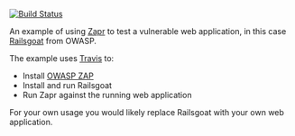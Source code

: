 [![Build
Status](https://travis-ci.org/matteverson/zapr-example.svg)](https://travis-ci.org/matteverson/zapr-example)

An example of using [Zapr](https://github.com/matteverson/zapr) to test a
vulnerable web application, in this case
[Railsgoat](https://github.com/OWASP/railsgoat) from OWASP.

The example uses [Travis](https://travis-ci.org/matteverson/zapr-example)
to:

* Install [OWASP
  ZAP](https://www.owasp.org/index.php/OWASP_Zed_Attack_Proxy_Project)
* Install and run Railsgoat
* Run Zapr against the running web application

For your own usage you would likely replace Railsgoat with your own web
application.
